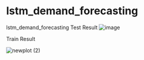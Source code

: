 # lstm_demand_forecasting
lstm_demand_forecasting
Test Result
![image](https://github.com/user-attachments/assets/2380eea8-09ba-420e-99cb-0b3b6031509e)

Train Result

![newplot (2)](https://github.com/user-attachments/assets/7b792079-486c-4da4-8d7d-aac73a09357c)

